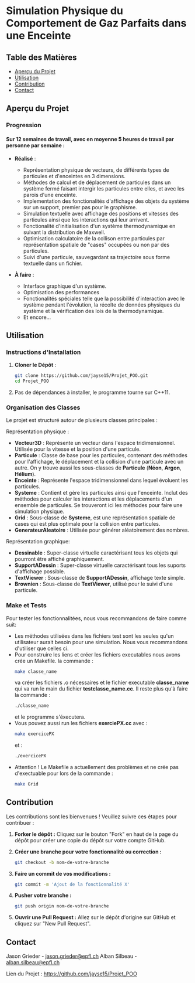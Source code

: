 # Simulation Physique du Comportement de Gaz Parfaits dans une Enceinte

## Table des Matières

- [Aperçu du Projet](#aperçu-du-projet)
- [Utilisation](#utilisation)
- [Contribution](#contribution)
- [Contact](#contact)

## Aperçu du Projet

### Progression
#### Sur 12 semaines de travail, avec en moyenne 5 heures de travail par personne par semaine :

* **Réalisé** :
  * Représentation physique de vecteurs, de différents types de particules et d'enceintes en 3 dimensions.
  * Méthodes de calcul et de déplacement de particules dans un système fermé faisant intergir les particules entre elles, et avec les parois d'une enceinte.
  * Implementation des fonctionalités d'affichage des objets du système sur un support, premier pas pour le graphisme.
  * Simulation textuelle avec affichage des positions et vitesses des particules ainsi que les interactions qui leur arrivent.
  * Fonctionalité d'initialisation d'un système thermodynamique en suivant la distribution de Maxwell.
  * Optimisation calculatoire de la collison entre particules par représentation spatiale de "cases" occupées ou non par des particules.
  * Suivi d'une particule, sauvegardant sa trajectoire sous forme textuelle dans un fichier.

* **À faire** :
  * Interface graphique d'un système.
  * Optimisation des performances
  * Fonctionalités spéciales telle que la possibilité d'interaction avec le système pendant l'évolution, la récolte de données physiques du système et la vérification des lois de la thermodynamique.
  * Et encore...

## Utilisation

### Instructions d'Installation
1. **Cloner le Dépôt** :
   ```bash
   git clone https://github.com/jayse15/Projet_POO.git
   cd Projet_POO
   ```

2. Pas de dépendances à installer, le programme tourne sur C++11.

### Organisation des Classes
Le projet est structuré autour de plusieurs classes principales :

Représentation physique :
* **Vecteur3D** : Représente un vecteur dans l'espace tridimensionnel. Utilisée pour la vitesse et la position d'une particule.
* **Particule** : Classe de base pour les particules, contenant des méthodes pour l'affichage, le déplacement et la collision d'une particule avec un autre. On y trouve aussi les sous-classes de **Particule** (**Néon**, **Argon**, **Hélium**).
* **Enceinte** : Représente l'espace tridimensionnel dans lequel évoluent les particules.
* **Systeme** : Contient et gère les particules ainsi que l'enceinte. Inclut des méthodes pour calculer les interactions et les déplacements d'un ensemble de particules. Se trouveront ici les méthodes pour faire une simulation physique.
* **Grid** : Sous-classe de **Systeme**, est une représentation spatiale de cases qui est plus optimale pour la collision entre particules.
* **GenerateurAleatoire** : Utilisée pour générer aléatoirement des nombres.

Représentation graphique:
* **Dessinable** : Super-classe virtuelle caractérisant tous les objets qui pourront être affiché graphiquement.
* **SupportADessin** : Super-classe virtuelle caractérisant tous les suports d'affichage possible.
* **TextViewer** : Sous-classe de **SupportADessin**, affichage texte simple.
* **Brownien** : Sous-classe de **TextViewer**, utilisé pour le suivi d'une particule.

### Make et Tests
Pour tester les fonctionnalitées, nous vous recommandons de faire comme suit:

* Les méthodes utilisées dans les fichiers test sont les seules qu'un utilisateur aurait besoin pour une simulation. Nous vous recommandons d'utiliser que celles ci.
* Pour construire les liens et créer les fichiers executables nous avons crée un Makefile. la commande :
  ```bash
  make classe_name
  ```
  va créer les fichiers .o nécessaires et le fichier executable **classe_name** qui va run le main du fichier **testclasse_name.cc**. Il reste plus qu'à faire la commande :
  ```bash
  ./classe_name
  ```
  et le programme s'éxecutera.
* Vous pouvez aussi run les fichiers **exerciePX.cc** avec :
  ```bash
  make exercicePX
  ```
  et :
  ```bash
  ./exercicePX
  ```
* Attention ! Le Makefile a actuellement des problèmes et ne crée pas d'exectuable pour lors de la commande :
  ```bash
  make Grid
  ```



## Contribution
 Les contributions sont les bienvenues ! Veuillez suivre ces étapes pour contribuer :

1. **Forker le dépôt :**
   Cliquez sur le bouton "Fork" en haut de la page du dépôt pour créer une copie du dépôt sur votre compte GitHub.

2. **Créer une branche pour votre fonctionnalité ou correction :**
   ```bash
   git checkout -b nom-de-votre-branche
   ````
3. **Faire un commit de vos modifications :**
   ```bash
   git commit -m 'Ajout de la fonctionnalité X'
   ```
4. **Pusher votre branche :**
   ```bash
   git push origin nom-de-votre-branche
   ```
5. **Ouvrir une Pull Request :**
Allez sur le dépôt d'origine sur GitHub et cliquez sur "New Pull Request".


## Contact

Jason Grieder - jason.grieder@epfl.ch
Alban Silbeau - alban.silbeau@epfl.ch

Lien du Projet : https://github.com/jayse15/Projet_POO
